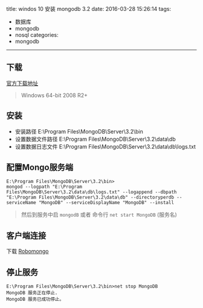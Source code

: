 title: windos 10 安装 mongodb 3.2
date: 2016-03-28 15:26:14
tags:
  - 数据库
  - mongodb
  - nosql
categories:
  - mongodb
---

## 下载

[官方下载地址](https://www.mongodb.org/downloads?_ga=1.184892399.797153712.1459146001#production)

>Windows 64-bit 2008 R2+

## 安装

- 安装路径  E:\Program Files\MongoDB\Server\3.2\bin
- 设置数据文件路径 E:\Program Files\MongoDB\Server\3.2\data\db
- 设置数据日志文件 E:\Program Files\MongoDB\Server\3.2\data\db\logs.txt


## 配置Mongo服务端

```
E:\Program Files\MongoDB\Server\3.2\bin>
mongod --logpath "E:\Program Files\MongoDB\Server\3.2\data\db\logs.txt" --logappend --dbpath "E:\Program Files\MongoDB\Server\3.2\data\db" --directoryperdb --serviceName "MongoDB" --serviceDisplayName "MongoDB" --install
```

>然后到服务中启 `mongodB` 或者 命令行 `net start MongoDB` (服务名)


## 客户端连接

下载 [Robomongo](https://robomongo.org/download)


## 停止服务

```
E:\Program Files\MongoDB\Server\3.2\bin>net stop MongoDB
MongoDB 服务正在停止.
MongoDB 服务已成功停止。
```